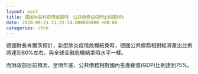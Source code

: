 ```yaml
---
layout: post
title: 德國財長料疫情結束時　公共債務佔GDP比例達80%
date: 2020-09-21 21:22:54.000000000 +08:00
categories: rthk
---
```


德國財長肖爾茨預計，新型肺炎疫情危機結束時，德國公共債務相對經濟產出比例將達到80%左右，與全球金融危機結束時水平一樣。

而財政部目前預測，至明年底，公共債務相對國內生產總值(GDP)比例達到75%。
